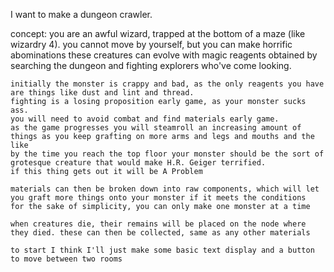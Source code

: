 I want to make a dungeon crawler.

concept: 
    you are an awful wizard, trapped at the bottom of a maze (like wizardry 4).
    you cannot move by yourself, but you can make horrific abominations
    these creatures can evolve with magic reagents obtained by searching the dungeon and fighting explorers who've come looking.

    initially the monster is crappy and bad, as the only reagents you have are things like dust and lint and thread.
    fighting is a losing proposition early game, as your monster sucks ass. 
    you will need to avoid combat and find materials early game.
    as the game progresses you will steamroll an increasing amount of things as you keep grafting on more arms and legs and mouths and the like
    by the time you reach the top floor your monster should be the sort of grotesque creature that would make H.R. Geiger terrified. 
    if this thing gets out it will be A Problem

    materials can then be broken down into raw components, which will let you graft more things onto your monster if it meets the conditions
    for the sake of simplicity, you can only make one monster at a time

    when creatures die, their remains will be placed on the node where they died. these can then be collected, same as any other materials

    to start I think I'll just make some basic text display and a button to move between two rooms
